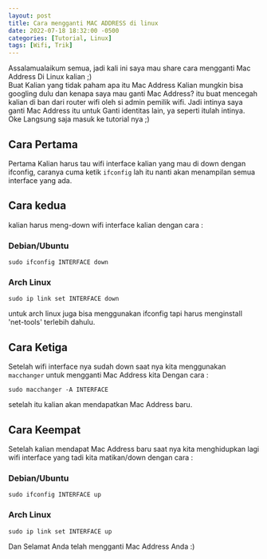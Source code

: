 ```yaml
---
layout: post
title: Cara mengganti MAC ADDRESS di linux
date: 2022-07-18 18:32:00 -0500
categories: [Tutorial, Linux]
tags: [Wifi, Trik]
---
```


Assalamualaikum semua, jadi kali ini saya mau share cara mengganti Mac Address Di Linux kalian ;)<br />
Buat Kalian yang tidak paham apa itu Mac Address Kalian mungkin bisa googling dulu dan kenapa saya mau ganti Mac Address? itu buat mencegah kalian di ban dari router wifi oleh si admin pemilik wifi. Jadi intinya saya ganti Mac Address itu untuk Ganti identitas lain, ya seperti itulah intinya.<br />
Oke Langsung saja masuk ke tutorial nya ;)
## Cara Pertama
Pertama Kalian harus tau wifi interface kalian yang mau di down dengan ifconfig, caranya cuma ketik `ifconfig` lah itu nanti akan menampilan semua interface yang ada.
## Cara kedua
kalian harus meng-down wifi interface kalian dengan cara :
### Debian/Ubuntu
```terminal
sudo ifconfig INTERFACE down
```
### Arch Linux
```terminal
sudo ip link set INTERFACE down
```
untuk arch linux juga bisa menggunakan ifconfig tapi harus menginstall 'net-tools' terlebih dahulu.
## Cara Ketiga
Setelah wifi interface nya sudah down saat nya kita menggunakan `macchanger` untuk mengganti Mac Address kita Dengan cara :
```terminal
sudo macchanger -A INTERFACE
```
setelah itu kalian akan mendapatkan Mac Address baru.
## Cara Keempat
Setelah kalian mendapat Mac Address baru saat nya kita menghidupkan lagi wifi interface yang tadi kita matikan/down dengan cara :
### Debian/Ubuntu
```terminal
sudo ifconfig INTERFACE up
```
### Arch Linux
```terminal
sudo ip link set INTERFACE up
```

Dan Selamat Anda telah mengganti Mac Address Anda :)
